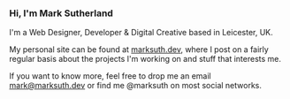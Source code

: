 ### Hi, I'm Mark Sutherland

I'm a Web Designer, Developer & Digital Creative based in Leicester, UK.

My personal site can be found at [marksuth.dev](https://marksuth.dev), where I post on a fairly regular basis about the projects I'm working on and stuff that interests me.

If you want to know more, feel free to drop me an email mark@marksuth.dev or find me @marksuth on most social networks.
